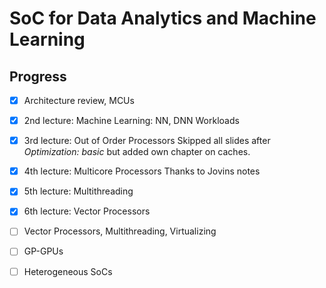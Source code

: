 # SoC for Data Analytics and Machine Learning

## Progress
- [x] Architecture review, MCUs
- [x] 2nd lecture: Machine Learning: NN, DNN Workloads
- [x] 3rd lecture: Out of Order Processors
Skipped all slides after *Optimization: basic* but added own chapter on caches.

- [x] 4th lecture: Multicore Processors
Thanks to Jovins notes
- [x] 5th lecture: Multithreading
- [x] 6th lecture: Vector Processors
- [ ] Vector Processors, Multithreading, Virtualizing
- [ ] GP-GPUs
- [ ] Heterogeneous SoCs
